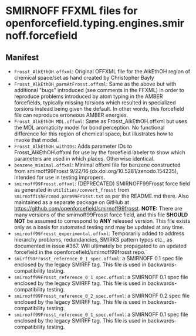 # SMIRNOFF FFXML files for openforcefield.typing.engines.smirnoff.forcefield

## Manifest
- `Frosst_AlkEthOH.offxml`: Original OFFXML file for the AlkEthOH region of chemical space/set as hand created by Christopher Bayly
- `Frosst_AlkEthOH_parmAtFrosst.offxml`: Same as the above but with additional "bugs" introduced (see comments in the FFXML) in order to reproduce problems introduced by atom typing in the AMBER forcefields, typically missing torsions which resulted in specialized torsions instead being given the default. In other words, this forcefield file can reproduce erroneous AMBER energies.
- `Frosst_AlkEthOH_MDL.offxml`: Same as Frosst_AlkEthOH.offxml but uses the MDL aromaticity model for bond perception. No functional difference for this region of chemical space, but illustrates how to invoke that model.
- `Frosst_AlkEthOH_withIDs`: Adds parameter IDs to Frosst_AlkEthOH.offxml for use by the forcefield labeler to show which parameters are used in which places. Otherwise identical.
- `benzene_minimal.offxml`: Minimal offxml file for benzene constructed from smirnoff99Frosst 9/22/16 (dx.doi.org/10.5281/zenodo.154235), intended for use in testing impropers.
- `smirnoff99Frosst.offxml`: (DEPRECATED) SMIRNOFF99Frosst force field as generated in `utilities/convert_frosst` from `smirnoffishFrcmod.parm99Frosst.txt` as per the README.md there. 
  Also maintained as a separate package on GitHub at https://github.com/openforcefield/smirnoff99frosst. 
  **NOTE:** There are many versions of the smirnoff99Frosst force field, and this file **SHOULD NOT** be assumed to correspond to **ANY** released version.
  This file exists only as a basis for automated testing and may be updated at any time.
- `smirnoff99frosst_experimental.offxml`: Temporarily added to address hierarchy problems, redundancies, SMIRKS pattern typos etc., as documented in issue #367. 
  Will ultimately be propagated to an updated forcefield in the openforcefield/smirnoff99frosst repo.`
- `smirff99Frosst_reference_0_1_spec.offxml`: a SMIRNOFF 0.1 spec file enclosed by the legacy SMIRFF tag. This file is used in backwards-compatibility testing.
- `smirnoff99Frosst_reference_0_1_spec.offxml`: a SMIRNOFF 0.1 spec file enclosed by the legacy SMIRFF tag. This file is used in backwards-compatibility testing.
- `smirnoff99Frosst_reference_0_2_spec.offxml`: a SMIRNOFF 0.2 spec file enclosed by the legacy SMIRFF tag. This file is used in backwards-compatibility testing.
- `smirnoff99Frosst_reference_0_1_spec.offxml`: a SMIRNOFF 0.1 spec file enclosed by the legacy SMIRFF tag. This file is used in backwards-compatibility testing.
